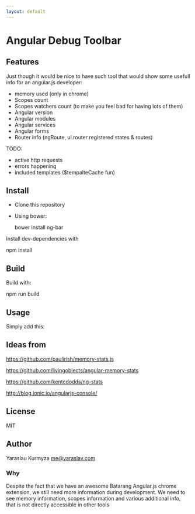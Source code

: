```yaml
---
layout: default
---
```

# Angular Debug Toolbar

## Features

Just though it would be nice to have such tool that would show some usefull info for an angular.js developer:

* memory used (only in chrome)
* Scopes count
* Scopes watchers count (to make you feel bad for having lots of them)
* Angular version
* Angular modules
* Angular services
* Angular forms
* Router info (ngRoute, ui.router registered states & routes)

TODO:
* active http requests
* errors happening
* included templates ($tempalteCache fun)



## Install

* Clone this repository
* Using bower:

  bower install ng-bar


Install dev-dependencies with

  npm install



## Build

Build with:

  npm run build

## Usage

Simply add this:

  <script src="ng-bar.js"></script>


## Ideas from

https://github.com/paulirish/memory-stats.js

https://github.com/livingobjects/angular-memory-stats

https://github.com/kentcdodds/ng-stats

http://blog.ionic.io/angularjs-console/


## License

MIT

## Author

Yaraslau Kurmyza <me@yaraslav.com>


### Why

Despite the fact that we have an awesome Batarang Angular.js chrome extension, we still need more information during development.
We need to see memory information, scopes information and various additional info, that is not directly accessible in other tools
